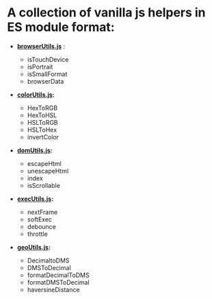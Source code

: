 # A collection of vanilla js helpers in ES module format:

 - **[browserUtils.js](https://github.com/gpizzimenti/js-utils/blob/main/browserUtils.js)** : 
	 - isTouchDevice
	 - isPortrait
	 - isSmallFormat
	 - browserData 
	 
 - **[colorUtils.js](https://github.com/gpizzimenti/js-utils/blob/main/colorUtils.js):**
	 - HexToRGB
	 - HexToHSL 
	 - HSLToRGB
	 - HSLToHex
	 - invertColor
	 
  - **[domUtils.js](https://github.com/gpizzimenti/js-utils/blob/main/domUtils.js):**
	 - escapeHtml
	 - unescapeHtml
   	 - index
   	 - isScrollable 
	 
  - **[execUtils.js](execUtils.js):**
	 - nextFrame
	 - softExec
	 - debounce 
	 - throttle
	 
  - **[geoUtils.js](https://github.com/gpizzimenti/js-utils/blob/main/geoUtils.js):**
	 - DecimaltoDMS
	 - DMSToDecimal
	 - formatDecimalToDMS 
	 - formatDMSToDecimal
	 - haversineDistance
	 
	 
